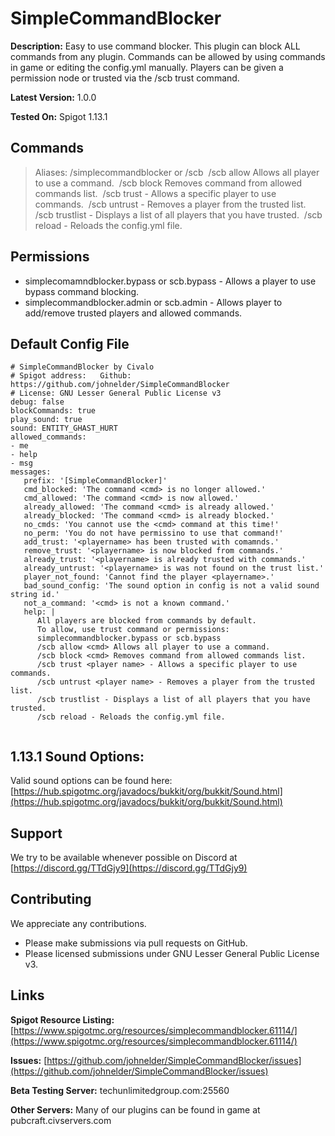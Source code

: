 # SimpleCommandBlocker
**Description:** Easy to use command blocker.  This plugin can block ALL commands from any plugin.  Commands can be allowed by using commands in game or editing the config.yml manually.  Players can be given a permission node or trusted via the /scb trust command.

**Latest Version:** 1.0.0

**Tested On:** Spigot 1.13.1

## Commands

> Aliases: /simplecommandblocker or /scb
>	​	/scb allow <cmd> Allows all player to use a command.
>	​	/scb block <cmd> Removes command from allowed commands list.
>	​	/scb trust <player name> - Allows a specific player to use commands.
>	​	/scb untrust <player name> - Removes a player from the trusted list.
>	​	/scb trustlist - Displays a list of all players that you have trusted.
>	​	/scb reload - Reloads the config.yml file.


## Permissions
- simplecomamndblocker.bypass or scb.bypass - Allows a player to use bypass command blocking.
- simplecommandblocker.admin or scb.admin - Allows player to add/remove trusted players and allowed commands.


## Default Config File

```
# SimpleCommandBlocker by Civalo
# Spigot address:   Github: https://github.com/johnelder/SimpleCommandBlocker
# License: GNU Lesser General Public License v3
debug: false
blockCommands: true
play_sound: true
sound: ENTITY_GHAST_HURT
allowed_commands:
- me
- help
- msg
messages:
   prefix: '[SimpleCommandBlocker]'
   cmd_blocked: 'The command <cmd> is no longer allowed.'
   cmd_allowed: 'The command <cmd> is now allowed.'
   already_allowed: 'The command <cmd> is already allowed.'
   already_blocked: 'The command <cmd> is already blocked.'
   no_cmds: 'You cannot use the <cmd> command at this time!'
   no_perm: 'You do not have permissino to use that command!'
   add_trust: '<playername> has been trusted with comamnds.'
   remove_trust: '<playername> is now blocked from commands.'
   already_trust: '<playername> is already trusted with commands.'
   already_untrust: '<playername> is was not found on the trust list.'
   player_not_found: 'Cannot find the player <playername>.'
   bad_sound_config: 'The sound option in config is not a valid sound string id.'
   not_a_command: '<cmd> is not a known command.'
   help: |
      All players are blocked from commands by default.
      To allow, use trust command or permissions:
      simplecommandblocker.bypass or scb.bypass
      /scb allow <cmd> Allows all player to use a command.
      /scb block <cmd> Removes command from allowed commands list.
      /scb trust <player name> - Allows a specific player to use commands.
      /scb untrust <player name> - Removes a player from the trusted list.
      /scb trustlist - Displays a list of all players that you have trusted.
      /scb reload - Reloads the config.yml file.


```
## 1.13.1 Sound Options:
Valid sound options can be found here: [https://hub.spigotmc.org/javadocs/bukkit/org/bukkit/Sound.html](https://hub.spigotmc.org/javadocs/bukkit/org/bukkit/Sound.html)

## Support

We try to be available whenever possible on Discord at [https://discord.gg/TTdGjy9](https://discord.gg/TTdGjy9)

## Contributing
We appreciate any contributions.  
- Please make submissions via pull requests on GitHub. 
- Please licensed submissions under GNU Lesser General Public License v3.

## Links
**Spigot Resource Listing:** [https://www.spigotmc.org/resources/simplecommandblocker.61114/](https://www.spigotmc.org/resources/simplecommandblocker.61114/)

**Issues:** [https://github.com/johnelder/SimpleCommandBlocker/issues](https://github.com/johnelder/SimpleCommandBlocker/issues)

**Beta Testing Server:** techunlimitedgroup.com:25560

**Other Servers:** Many of our plugins can be found in game at pubcraft.civservers.com

